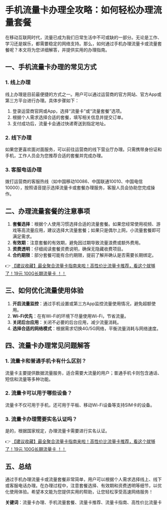 # 手机流量卡办理全攻略：如何轻松办理流量套餐

在移动互联网时代，流量已成为我们日常生活中不可或缺的一部分。无论是工作、学习还是娱乐，都需要稳定的网络支持。那么，如何通过手机办理流量卡或流量套餐呢？本文将为您详细解答，并提供实用的办理指南。

## 一、手机流量卡办理的常见方式

### 1. 线上办理
线上办理是目前最便捷的方式之一。用户可以通过运营商的官方网站、官方App或第三方平台进行办理。具体步骤如下：
1. 登录运营商官网或App，选择“流量卡”或“流量套餐”选项。
2. 根据个人需求选择合适的套餐，填写相关信息并提交订单。
3. 支付成功后，流量卡会通过快递寄送到指定地址。

### 2. 线下办理
如果您更喜欢面对面服务，可以前往运营商的线下营业厅办理。只需携带身份证和手机，工作人员会为您推荐合适的套餐并完成办理。

### 3. 客服电话办理
拨打运营商的客服热线（如中国移动10086、中国联通10010、中国电信10000），按照语音提示选择流量卡或套餐办理服务，客服人员会协助您完成操作。

## 二、办理流量套餐的注意事项

1. **套餐选择**：根据个人使用习惯选择合适的流量套餐。如果您经常使用视频、游戏等高流量应用，建议选择大流量套餐；如果只是偶尔上网，小流量套餐即可满足需求。
2. **有效期**：注意套餐的有效期，避免因过期导致流量浪费或额外费用。
3. **资费透明**：仔细阅读套餐资费说明，确保无隐藏收费项目。
4. **合约期限**：部分套餐可能有合约期限，提前了解并确认是否需要长期绑定。

👉 [【建议收藏】最全聚合流量卡指南来啦！高性价比流量卡推荐，看这个就够了！19元 100G长期流量卡 ！！](https://bit.ly/Liuliangka)

## 三、如何优化流量使用体验

1. **开启流量监控**：通过手机设置或第三方App监控流量使用情况，避免超额使用。
2. **Wi-Fi优先**：在有Wi-Fi的环境下尽量使用Wi-Fi，节省流量。
3. **关闭后台应用**：关闭不必要的后台应用，减少流量消耗。
4. **选择合适的网络模式**：根据需求切换4G/5G网络，平衡流量消耗与网络速度。

## 四、流量卡办理常见问题解答

### 1. 流量卡和普通手机卡有什么区别？
流量卡主要提供数据流量服务，适合需要大流量的用户；普通手机卡则包含通话、短信和流量等多种功能。

### 2. 流量卡可以用于哪些设备？
流量卡不仅可用于手机，还可用于平板、移动Wi-Fi设备等支持SIM卡的设备。

### 3. 流量卡办理需要实名认证吗？
是的，根据国家规定，办理流量卡需要进行实名认证。

👉 [【建议收藏】最全聚合流量卡指南来啦！高性价比流量卡推荐，看这个就够了！19元 100G长期流量卡 ！！](https://bit.ly/Liuliangka)

## 五、总结

通过手机办理流量卡或流量套餐非常简单，用户可以根据个人需求选择线上、线下或客服电话办理。在办理过程中，注意套餐选择、有效期和资费透明等细节，以优化使用体验。希望本文能为您提供实用的帮助，让您轻松享受高速网络服务！

**关键词**：流量卡办理、手机流量套餐、流量卡推荐、流量卡指南、高性价比流量卡